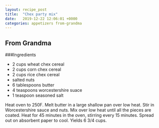 ```yaml
---
layout: recipe_post
title:  "Chex party mix"
date:   2019-12-22 12:06:01 +0000
categories: appetizers from-grandma
---
```


## From Grandma
###Ingredients
* 2 cups wheat chex cereal
* 2 cups corn chex cereal
* 2 cups rice chex cereal
* salted nuts
* 6 tablespoons butter
* 4 teaspoons worcestershire suace
* 1 teaspoon seasoned salt


Heat oven to 250F. Melt butter in a large shallow pan over low heat. Stir in Worcestershire sauce and nuts. Mix over low heat until all the pieces are coated. Heat for 45 minutes in the oven, stirring every 15 minutes. Spread out on absorbent paper to cool. Yields 6 3/4 cups.

